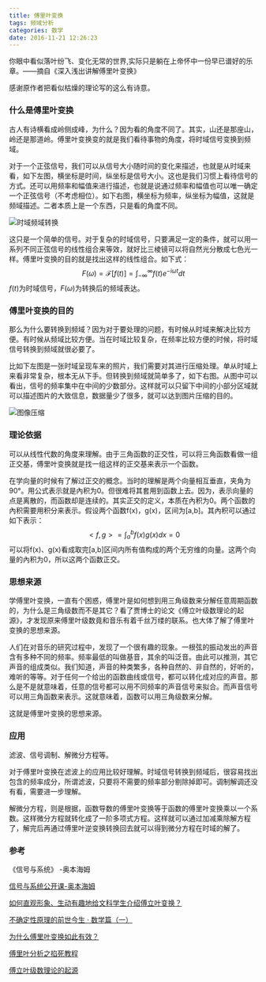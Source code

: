 ```yaml
---
title: 傅里叶变换
tags: 频域分析
categories: 数学
date: 2016-11-21 12:26:23
---
```





你眼中看似落叶纷飞、变化无常的世界,实际只是躺在上帝怀中一份早已谱好的乐章。——摘自《深入浅出讲解傅里叶变换》

<!-- more-->



感谢原作者把看似枯燥的理论写的这么有诗意。

### 什么是傅里叶变换

古人有诗横看成岭侧成峰，为什么？因为看的角度不同了。其实，山还是那座山，岭还是那道岭。傅里叶变换变的就是我们看待事物的角度，将时域信号变换到频域。

对于一个正弦信号，我们可以从信号大小随时间的变化来描述，也就是从时域来看，如下左图，横坐标是时间，纵坐标是信号大小。这也是我们习惯上看待信号的方式。还可以用频率和幅值来进行描述，也就是说通过频率和幅值也可以唯一确定一个正弦信号（不考虑相位）。如下右图，横坐标为频率，纵坐标为幅值，这就是频域描述。二者本质上是一个东西，只是看的角度不同。



 ![时域频域转换](时域频域转换.jpg)



这只是一个简单的信号。对于复杂的时域信号，只要满足一定的条件，就可以用一系列不同正弦信号的线性组合来等效，就好比三棱镜可以将自然光分散成七色光一样。傅里叶变换的目的就是找出这样的线性组合。如下式：
$$
F(\omega)=\mathscr{F}[f(t)]=\int_{-\infty}^{\infty}f(t)e^{-i\omega{t}}dt
$$
$f(t)$为时域信号，$F(\omega)$为转换后的频域表达。



### 傅里叶变换的目的

那么为什么要转换到频域？因为对于要处理的问题，有时候从时域来解决比较方便。有时候从频域比较方便。当在时域比较复杂，在频率比较方便的时候，将时域信号转换到频域就很必要了。

比如下左图是一张时域呈现车来的照片，我们需要对其进行压缩处理。单从时域上来看非常复杂，根本无从下手。但转换到频域就简单多了，如下右图。从图中可以看出，信号的频率集中在中间的少数部分。这样就可以只留下中间的小部分区域就可以描述图片的大致信息，数据量少了很多，就可以达到图片压缩的目的。



 ![图像压缩](图像压缩.png)



### 理论依据

可以从线性代数的角度来理解。由于三角函数的正交性，可以将三角函数看做一组正交基，傅里叶变换就是找一组这样的正交基来表示一个函数。

在学向量的时候有了解过正交的概念。当时的理解是两个向量相互垂直，夹角为90°。用公式表示就是內积为0。但很难将其套用到函数上去。因为，表示向量的点是离散的，而函数却是连续的。其实正交的定义，本质在內积为0。两个函数的內积需要用积分来表示。假设两个函数f(x)，g(x)，区间为[a,b]。其內积可以通过如下表示：
$$
<f,g>=\int_a^bf(x)g(x)dx=0
$$
可以将f(x)、g(x)看成取完[a,b]区间内所有值构成的两个无穷维的向量。这两个向量的內积为0，所以这两个函数正交。



### 思想来源

学傅里叶变换，一直有个困惑，傅里叶是如何想到用三角级数来分解任意周期函数的，为什么是三角级数而不是其它？看了贾博士的论文《傅立叶级数理论的起源》，才发现原来傅里叶级数竟和音乐有着千丝万缕的联系。也大体了解了傅里叶变换的思想来源。

人们在对音乐的研究过程中，发现了一个很有趣的现象。一根弦的振动发出的声音含有多种不同的频率。频率最低的叫做基音，其余的叫泛音。由此可以推测，其它声音的组成类似。我们知道，声音的种类繁多，各种自然的、非自然的，好听的，难听的等等。对于任何一个给出的函数曲线或信号，都可以转化成对应的声音。那么是不是就意味着，任意的信号都可以用不同频率的声音信号来拟合。而声音信号可以用三角函数来表示。这就意味着，函数可以用三角级数来分解。

这就是傅里叶变换的思想来源。



### 应用

滤波、信号调制、解微分方程等。

对于傅里叶变换在滤波上的应用比较好理解。时域信号转换到频域后，很容易找出包含的频率成分，所谓滤波，只要将不需要的频率部分剔除掉即可。调制解调还没有看，需要进一步理解。

解微分方程，则是根据，函数导数的傅里叶变换等于函数的傅里叶变换乘以一个系数。这样微分方程就转化成了一阶多项式方程。这样就可以通过加减乘除解方程了，解完后再通过傅里叶逆变换转换回去就可以得到微分方程在时域的解了。



### 参考

《信号与系统》 -奥本海姆

[信号与系统公开课-奥本海姆](http://open.163.com/special/opencourse/signals.html)

[如何直观形象、生动有趣地给文科学生介绍傅立叶变换？](https://www.zhihu.com/question/19991026)

[不确定性原理的前世今生 · 数学篇（一）](http://songshuhui.net/archives/50111)

[为什么傅里叶变换如此有效？](https://www.zhihu.com/question/29980888)

[傅里叶分析之掐死教程](https://zhuanlan.zhihu.com/p/19763358)

[傅立叶级数理论的起源](http://www.docin.com/p-902232874.html)

